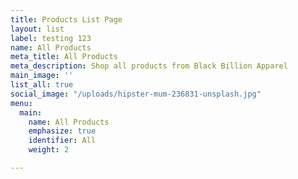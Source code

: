 ```yaml
---
title: Products List Page
layout: list
label: testing 123
name: All Products
meta_title: All Products
meta_description: Shop all products from Black Billion Apparel
main_image: ''
list_all: true
social_image: "/uploads/hipster-mum-236831-unsplash.jpg"
menu:
  main:
    name: All Products
    emphasize: true
    identifier: All
    weight: 2

---
```

